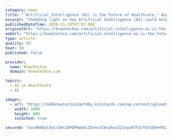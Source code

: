 ```yaml
---
category: news
title: "‘Artificial Intelligence (AI) is the Future of Healthcare,’ Angel Alberich-Bayarri’s Groundbreaking Research"
excerpt: "Shedding light on how Artificial Intelligence (AI) could help in the automatic identification of coronavirus during the connect webinar organized by the European Society of Radiology (ESR), Angel Alberich-Bayarri presented unique algorithms that could help extract biomarkers from imaging data for the clinicians."
publishedDateTime: 2020-11-29T07:07:00Z
originalUrl: "https://knowtechie.com/artificial-intelligence-ai-is-the-future-of-healthcare-angel-alberich-bayarris-groundbreaking-research/"
webUrl: "https://knowtechie.com/artificial-intelligence-ai-is-the-future-of-healthcare-angel-alberich-bayarris-groundbreaking-research/"
type: article
quality: 50
heat: 50
published: false

provider:
  name: KnowTechie
  domain: knowtechie.com

topics:
  - AI in Healthcare
  - AI

images:
  - url: "https://mk0knowtechie1qof48y.kinstacdn.com/wp-content/uploads/2020/11/angel-alberich-bayarri-1000x600.jpg"
    width: 1000
    height: 600
    isCached: true

secured: "kar0RA0yCdetrZHnJOPOPHwGmiIDrmraCWrphovIZieyoR7FIvTEYGDH+HTEJV7+a/z1o1VezC7l+mv2z8SQ1UCjbUFuECLu9ubrc5/BZw75uszN9InB97vHyNIdO9GfpriP2Gj2F8Ib8+/vnsbzv5RHDhy0AbZHuGNUYBJCDgRgM6eQeDAlfNl9Bj2Rzw1Ab0Ev55xtaiyPzk8V9YJfxBmtfHr2fG/AS2wN0AhlYlOBALbBXDcGuprMQfnLqZ6YlAcA+CjBWdYLL7q2rX5vJMQWHkVCvRvgGzzSIz1s8r2PDAIcBqbbvCHGVrUqPHkHABFiynIgulu/R8HjbzwxIMOXxJc4xrE8zkyy0FLleak=;ClZ97UpBD6mG4TL4MA2Jvw=="
---
```


